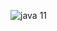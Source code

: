 ![java 11](https://github.com/CodeSystem2022/United_Code_Semanal/assets/104036872/953496f2-f466-498a-a50c-71f9ec7f2d1b)

